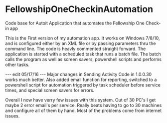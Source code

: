 # FellowshipOneCheckinAutomation
Code base for Autoit Application that automates the Fellowship One Check-in app

This is the First version of my automation app. It works on Windows 7/8/10, and is configured either by an XML file or by passing parameters thru the command line. The code is heavly commented straight forward.
The application is started with a scheduled task that runs a batch file. The batch calls the program as well as screen savers, powershell scripts and performs other tasks.

 --- edit 05/17/16 ---
Major changes in Sending Activity Code in 1.0.0.30 works much better. Also added email function for reporting, switched to a powershell script for automation triggered by task scheduler before service times, and special screen savers for errors.

Overall I now have verry few issues with this system. Out of 30 PC's I get maybe 2 error email's per service. Really beats having to go to 30 machines and configure all of them by hand. Most of the problems come from internet issues.
